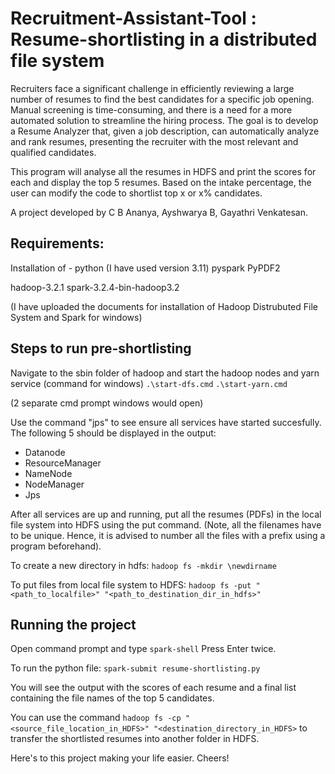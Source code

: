 # Recruitment-Assistant-Tool : Resume-shortlisting in a distributed file system

Recruiters face a significant challenge in efficiently reviewing a large 
number of resumes to find the best candidates for a specific job opening. 
Manual screening is time-consuming, and there is a need for a more 
automated solution to streamline the hiring process. The goal is to 
develop a Resume Analyzer that, given a job description, can 
automatically analyze and rank resumes, presenting the recruiter with 
the most relevant and qualified candidates. 

This program will analyse all the resumes in HDFS and print the scores for each and display the top 5 resumes.
Based on the intake percentage, the user can modify the code to shortlist top x or x% candidates.

A project developed by C B Ananya, Ayshwarya B, Gayathri Venkatesan.

## Requirements:
Installation of -
python (I have used version 3.11)
pyspark
PyPDF2

hadoop-3.2.1
spark-3.2.4-bin-hadoop3.2

(I have uploaded the documents for installation of Hadoop Distrubuted File System and Spark for windows)

## Steps to run pre-shortlisting

Navigate to the sbin folder of hadoop and start the hadoop nodes and yarn service (command for windows)
```.\start-dfs.cmd```
```.\start-yarn.cmd```

(2 separate cmd prompt windows would open)

Use the command "jps" to see ensure all services have started succesfully. The following 5 should be displayed in the output:
- Datanode
- ResourceManager
- NameNode
- NodeManager
- Jps

After all services are up and running, put all the resumes (PDFs) in the local file system into HDFS using the put command. (Note, all the filenames have to be unique. Hence, it is advised to number all the files with a prefix using a program beforehand).

To create a new directory in hdfs:
```hadoop fs -mkdir \newdirname```

To put files from local file system to HDFS:
```hadoop fs -put "<path_to_localfile>" "<path_to_destination_dir_in_hdfs>"```

## Running the project
Open command prompt and type ```spark-shell```
Press Enter twice.

To run the python file: ```spark-submit resume-shortlisting.py```

You will see the output with the scores of each resume and a final list containing the file names of the top 5 candidates.

You can use the command ```hadoop fs -cp "<source_file_location_in_HDFS>" "<destination_directory_in_HDFS>``` to transfer the shortlisted resumes into another folder in HDFS.

Here's to this project making your life easier. Cheers!



